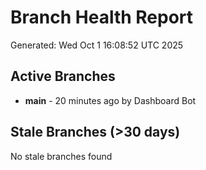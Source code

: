 # Branch Health Report
Generated: Wed Oct  1 16:08:52 UTC 2025

## Active Branches
- **main** - 20 minutes ago by Dashboard Bot

## Stale Branches (>30 days)
No stale branches found
